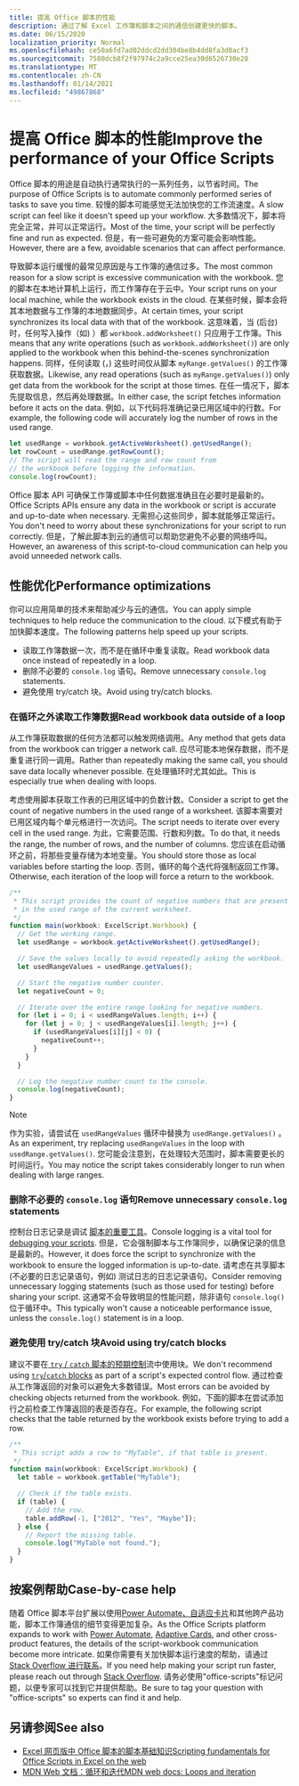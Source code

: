 ```yaml
---
title: 提高 Office 脚本的性能
description: 通过了解 Excel 工作簿和脚本之间的通信创建更快的脚本。
ms.date: 06/15/2020
localization_priority: Normal
ms.openlocfilehash: ce50a6fd7ad02ddcd2dd304be8b4dd8fa3d0acf3
ms.sourcegitcommit: 7580dcb8f2f97974c2a9cce25ea30d6526730e28
ms.translationtype: MT
ms.contentlocale: zh-CN
ms.lasthandoff: 01/14/2021
ms.locfileid: "49867868"
---
```

# <a name="improve-the-performance-of-your-office-scripts"></a><span data-ttu-id="aa0dd-103">提高 Office 脚本的性能</span><span class="sxs-lookup"><span data-stu-id="aa0dd-103">Improve the performance of your Office Scripts</span></span>

<span data-ttu-id="aa0dd-104">Office 脚本的用途是自动执行通常执行的一系列任务，以节省时间。</span><span class="sxs-lookup"><span data-stu-id="aa0dd-104">The purpose of Office Scripts is to automate commonly performed series of tasks to save you time.</span></span> <span data-ttu-id="aa0dd-105">较慢的脚本可能感觉无法加快您的工作流速度。</span><span class="sxs-lookup"><span data-stu-id="aa0dd-105">A slow script can feel like it doesn't speed up your workflow.</span></span> <span data-ttu-id="aa0dd-106">大多数情况下，脚本将完全正常，并可以正常运行。</span><span class="sxs-lookup"><span data-stu-id="aa0dd-106">Most of the time, your script will be perfectly fine and run as expected.</span></span> <span data-ttu-id="aa0dd-107">但是，有一些可避免的方案可能会影响性能。</span><span class="sxs-lookup"><span data-stu-id="aa0dd-107">However, there are a few, avoidable scenarios that can affect performance.</span></span>

<span data-ttu-id="aa0dd-108">导致脚本运行缓慢的最常见原因是与工作簿的通信过多。</span><span class="sxs-lookup"><span data-stu-id="aa0dd-108">The most common reason for a slow script is excessive communication with the workbook.</span></span> <span data-ttu-id="aa0dd-109">您的脚本在本地计算机上运行，而工作簿存在于云中。</span><span class="sxs-lookup"><span data-stu-id="aa0dd-109">Your script runs on your local machine, while the workbook exists in the cloud.</span></span> <span data-ttu-id="aa0dd-110">在某些时候，脚本会将其本地数据与工作簿的本地数据同步。</span><span class="sxs-lookup"><span data-stu-id="aa0dd-110">At certain times, your script synchronizes its local data with that of the workbook.</span></span> <span data-ttu-id="aa0dd-111">这意味着，当 (后台) 时，任何写入操作（如) ）都 `workbook.addWorksheet()` 只应用于工作簿。</span><span class="sxs-lookup"><span data-stu-id="aa0dd-111">This means that any write operations (such as `workbook.addWorksheet()`) are only applied to the workbook when this behind-the-scenes synchronization happens.</span></span> <span data-ttu-id="aa0dd-112">同样，任何读取 (，) 这些时间仅从脚本 `myRange.getValues()` 的工作簿获取数据。</span><span class="sxs-lookup"><span data-stu-id="aa0dd-112">Likewise, any read operations (such as `myRange.getValues()`) only get data from the workbook for the script at those times.</span></span> <span data-ttu-id="aa0dd-113">在任一情况下，脚本先提取信息，然后再处理数据。</span><span class="sxs-lookup"><span data-stu-id="aa0dd-113">In either case, the script fetches information before it acts on the data.</span></span> <span data-ttu-id="aa0dd-114">例如，以下代码将准确记录已用区域中的行数。</span><span class="sxs-lookup"><span data-stu-id="aa0dd-114">For example, the following code will accurately log the number of rows in the used range.</span></span>

```TypeScript
let usedRange = workbook.getActiveWorksheet().getUsedRange();
let rowCount = usedRange.getRowCount();
// The script will read the range and row count from
// the workbook before logging the information.
console.log(rowCount);
```

<span data-ttu-id="aa0dd-115">Office 脚本 API 可确保工作簿或脚本中任何数据准确且在必要时是最新的。</span><span class="sxs-lookup"><span data-stu-id="aa0dd-115">Office Scripts APIs ensure any data in the workbook or script is accurate and up-to-date when necessary.</span></span> <span data-ttu-id="aa0dd-116">无需担心这些同步，脚本就能够正常运行。</span><span class="sxs-lookup"><span data-stu-id="aa0dd-116">You don't need to worry about these synchronizations for your script to run correctly.</span></span> <span data-ttu-id="aa0dd-117">但是，了解此脚本到云的通信可以帮助您避免不必要的网络呼叫。</span><span class="sxs-lookup"><span data-stu-id="aa0dd-117">However, an awareness of this script-to-cloud communication can help you avoid unneeded network calls.</span></span>

## <a name="performance-optimizations"></a><span data-ttu-id="aa0dd-118">性能优化</span><span class="sxs-lookup"><span data-stu-id="aa0dd-118">Performance optimizations</span></span>

<span data-ttu-id="aa0dd-119">你可以应用简单的技术来帮助减少与云的通信。</span><span class="sxs-lookup"><span data-stu-id="aa0dd-119">You can apply simple techniques to help reduce the communication to the cloud.</span></span> <span data-ttu-id="aa0dd-120">以下模式有助于加快脚本速度。</span><span class="sxs-lookup"><span data-stu-id="aa0dd-120">The following patterns help speed up your scripts.</span></span>

- <span data-ttu-id="aa0dd-121">读取工作簿数据一次，而不是在循环中重复读取。</span><span class="sxs-lookup"><span data-stu-id="aa0dd-121">Read workbook data once instead of repeatedly in a loop.</span></span>
- <span data-ttu-id="aa0dd-122">删除不必要的 `console.log` 语句。</span><span class="sxs-lookup"><span data-stu-id="aa0dd-122">Remove unnecessary `console.log` statements.</span></span>
- <span data-ttu-id="aa0dd-123">避免使用 try/catch 块。</span><span class="sxs-lookup"><span data-stu-id="aa0dd-123">Avoid using try/catch blocks.</span></span>

### <a name="read-workbook-data-outside-of-a-loop"></a><span data-ttu-id="aa0dd-124">在循环之外读取工作簿数据</span><span class="sxs-lookup"><span data-stu-id="aa0dd-124">Read workbook data outside of a loop</span></span>

<span data-ttu-id="aa0dd-125">从工作簿获取数据的任何方法都可以触发网络调用。</span><span class="sxs-lookup"><span data-stu-id="aa0dd-125">Any method that gets data from the workbook can trigger a network call.</span></span> <span data-ttu-id="aa0dd-126">应尽可能本地保存数据，而不是重复进行同一调用。</span><span class="sxs-lookup"><span data-stu-id="aa0dd-126">Rather than repeatedly making the same call, you should save data locally whenever possible.</span></span> <span data-ttu-id="aa0dd-127">在处理循环时尤其如此。</span><span class="sxs-lookup"><span data-stu-id="aa0dd-127">This is especially true when dealing with loops.</span></span>

<span data-ttu-id="aa0dd-128">考虑使用脚本获取工作表的已用区域中的负数计数。</span><span class="sxs-lookup"><span data-stu-id="aa0dd-128">Consider a script to get the count of negative numbers in the used range of a worksheet.</span></span> <span data-ttu-id="aa0dd-129">该脚本需要对已用区域内每个单元格进行一次访问。</span><span class="sxs-lookup"><span data-stu-id="aa0dd-129">The script needs to iterate over every cell in the used range.</span></span> <span data-ttu-id="aa0dd-130">为此，它需要范围、行数和列数。</span><span class="sxs-lookup"><span data-stu-id="aa0dd-130">To do that, it needs the range, the number of rows, and the number of columns.</span></span> <span data-ttu-id="aa0dd-131">您应该在启动循环之前，将那些变量存储为本地变量。</span><span class="sxs-lookup"><span data-stu-id="aa0dd-131">You should store those as local variables before starting the loop.</span></span> <span data-ttu-id="aa0dd-132">否则，循环的每个迭代将强制返回工作簿。</span><span class="sxs-lookup"><span data-stu-id="aa0dd-132">Otherwise, each iteration of the loop will force a return to the workbook.</span></span>

```TypeScript
/**
 * This script provides the count of negative numbers that are present
 * in the used range of the current worksheet.
 */
function main(workbook: ExcelScript.Workbook) {
  // Get the working range.
  let usedRange = workbook.getActiveWorksheet().getUsedRange();

  // Save the values locally to avoid repeatedly asking the workbook.
  let usedRangeValues = usedRange.getValues();

  // Start the negative number counter.
  let negativeCount = 0;

  // Iterate over the entire range looking for negative numbers.
  for (let i = 0; i < usedRangeValues.length; i++) {
    for (let j = 0; j < usedRangeValues[i].length; j++) {
      if (usedRangeValues[i][j] < 0) {
        negativeCount++;
      }
    }
  }

  // Log the negative number count to the console.
  console.log(negativeCount);
}
```

> [!NOTE]
> <span data-ttu-id="aa0dd-133">作为实验，请尝试在 `usedRangeValues` 循环中替换为 `usedRange.getValues()` 。</span><span class="sxs-lookup"><span data-stu-id="aa0dd-133">As an experiment, try replacing `usedRangeValues` in the loop with `usedRange.getValues()`.</span></span> <span data-ttu-id="aa0dd-134">您可能会注意到，在处理较大范围时，脚本需要更长的时间运行。</span><span class="sxs-lookup"><span data-stu-id="aa0dd-134">You may notice the script takes considerably longer to run when dealing with large ranges.</span></span>

### <a name="remove-unnecessary-consolelog-statements"></a><span data-ttu-id="aa0dd-135">删除不必要的 `console.log` 语句</span><span class="sxs-lookup"><span data-stu-id="aa0dd-135">Remove unnecessary `console.log` statements</span></span>

<span data-ttu-id="aa0dd-136">控制台日志记录是调试 [脚本的重要工具](../testing/troubleshooting.md)。</span><span class="sxs-lookup"><span data-stu-id="aa0dd-136">Console logging is a vital tool for [debugging your scripts](../testing/troubleshooting.md).</span></span> <span data-ttu-id="aa0dd-137">但是，它会强制脚本与工作簿同步，以确保记录的信息是最新的。</span><span class="sxs-lookup"><span data-stu-id="aa0dd-137">However, it does force the script to synchronize with the workbook to ensure the logged information is up-to-date.</span></span> <span data-ttu-id="aa0dd-138">请考虑在共享脚本 (不必要的日志记录语句，例如) 测试日志的日志记录语句。</span><span class="sxs-lookup"><span data-stu-id="aa0dd-138">Consider removing unnecessary logging statements (such as those used for testing) before sharing your script.</span></span> <span data-ttu-id="aa0dd-139">这通常不会导致明显的性能问题，除非语句 `console.log()` 位于循环中。</span><span class="sxs-lookup"><span data-stu-id="aa0dd-139">This typically won't cause a noticeable performance issue, unless the `console.log()` statement is in a loop.</span></span>

### <a name="avoid-using-trycatch-blocks"></a><span data-ttu-id="aa0dd-140">避免使用 try/catch 块</span><span class="sxs-lookup"><span data-stu-id="aa0dd-140">Avoid using try/catch blocks</span></span>

<span data-ttu-id="aa0dd-141">建议不要在[ `try` / `catch` 脚本的预期控制](https://developer.mozilla.org/docs/Web/JavaScript/Reference/Statements/try...catch)流中使用块。</span><span class="sxs-lookup"><span data-stu-id="aa0dd-141">We don't recommend using [`try`/`catch` blocks](https://developer.mozilla.org/docs/Web/JavaScript/Reference/Statements/try...catch) as part of a script's expected control flow.</span></span> <span data-ttu-id="aa0dd-142">通过检查从工作簿返回的对象可以避免大多数错误。</span><span class="sxs-lookup"><span data-stu-id="aa0dd-142">Most errors can be avoided by checking objects returned from the workbook.</span></span> <span data-ttu-id="aa0dd-143">例如，下面的脚本在尝试添加行之前检查工作簿返回的表是否存在。</span><span class="sxs-lookup"><span data-stu-id="aa0dd-143">For example, the following script checks that the table returned by the workbook exists before trying to add a row.</span></span>

```TypeScript
/**
 * This script adds a row to "MyTable", if that table is present.
 */
function main(workbook: ExcelScript.Workbook) {
  let table = workbook.getTable("MyTable");

  // Check if the table exists.
  if (table) {
    // Add the row.
    table.addRow(-1, ["2012", "Yes", "Maybe"]);
  } else {
    // Report the missing table.
    console.log("MyTable not found.");
  }
}
```

## <a name="case-by-case-help"></a><span data-ttu-id="aa0dd-144">按案例帮助</span><span class="sxs-lookup"><span data-stu-id="aa0dd-144">Case-by-case help</span></span>

<span data-ttu-id="aa0dd-145">随着 Office 脚本平台扩展以使用[Power Automate、](https://flow.microsoft.com/)[自适应卡片](/adaptive-cards)和其他跨产品功能，脚本工作簿通信的细节变得更加复杂。</span><span class="sxs-lookup"><span data-stu-id="aa0dd-145">As the Office Scripts platform expands to work with [Power Automate](https://flow.microsoft.com/), [Adaptive Cards](/adaptive-cards), and other cross-product features, the details of the script-workbook communication become more intricate.</span></span> <span data-ttu-id="aa0dd-146">如果你需要有关加快脚本运行速度的帮助，请通过 [Stack Overflow 进行联系](https://stackoverflow.com/questions/tagged/office-scripts)。</span><span class="sxs-lookup"><span data-stu-id="aa0dd-146">If you need help making your script run faster, please reach out through [Stack Overflow](https://stackoverflow.com/questions/tagged/office-scripts).</span></span> <span data-ttu-id="aa0dd-147">请务必使用"office-scripts"标记问题，以便专家可以找到它并提供帮助。</span><span class="sxs-lookup"><span data-stu-id="aa0dd-147">Be sure to tag your question with "office-scripts" so experts can find it and help.</span></span>

## <a name="see-also"></a><span data-ttu-id="aa0dd-148">另请参阅</span><span class="sxs-lookup"><span data-stu-id="aa0dd-148">See also</span></span>

- [<span data-ttu-id="aa0dd-149">Excel 网页版中 Office 脚本的脚本基础知识</span><span class="sxs-lookup"><span data-stu-id="aa0dd-149">Scripting fundamentals for Office Scripts in Excel on the web</span></span>](scripting-fundamentals.md)
- [<span data-ttu-id="aa0dd-150">MDN Web 文档：循环和迭代</span><span class="sxs-lookup"><span data-stu-id="aa0dd-150">MDN web docs: Loops and iteration</span></span>](https://developer.mozilla.org/docs/Web/JavaScript/Guide/Loops_and_iteration)
